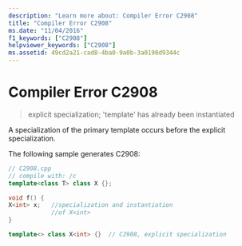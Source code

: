 ```yaml
---
description: "Learn more about: Compiler Error C2908"
title: "Compiler Error C2908"
ms.date: "11/04/2016"
f1_keywords: ["C2908"]
helpviewer_keywords: ["C2908"]
ms.assetid: 49cd2a21-cad8-4ba0-9a0b-3a0190d9344c
---
```

# Compiler Error C2908

> explicit specialization; 'template' has already been instantiated

A specialization of the primary template occurs before the explicit specialization.

The following sample generates C2908:

```cpp
// C2908.cpp
// compile with: /c
template<class T> class X {};

void f() {
X<int> x;   //specialization and instantiation
            //of X<int>
}

template<> class X<int> {}  // C2908, explicit specialization
```
